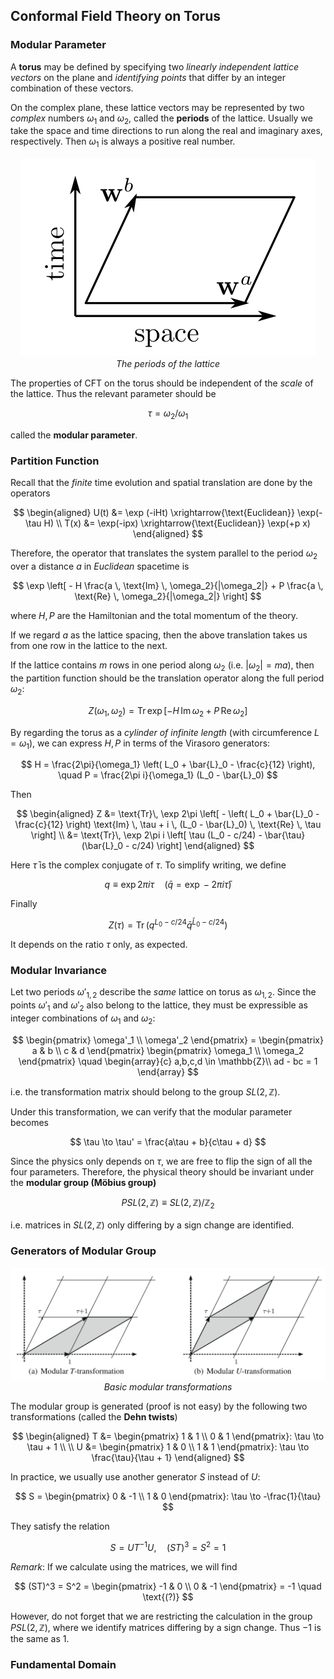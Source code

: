 ## Conformal Field Theory on Torus

### Modular Parameter

A **torus** may be defined by specifying two *linearly independent lattice vectors* on the plane and *identifying points* that differ by an integer combination of these vectors. 

On the complex plane, these lattice vectors may be represented by two *complex* numbers $\omega_1$ and $\omega_2$, called the **periods** of the lattice. Usually we take the space and time directions to run along the real and imaginary axes, respectively. Then $\omega_1$ is always a positive real number.

<center>

![image](modular_param.png)   
*The periods of the lattice*

</center>

The properties of CFT on the torus should be independent of the *scale* of the lattice. Thus the relevant parameter should be 

$$
\tau = \omega_2 / \omega_1
$$

called the **modular parameter**. 

### Partition Function

Recall that the *finite* time evolution and spatial translation are done by the operators

$$
\begin{aligned}
    U(t) &= \exp (-iHt) 
    \xrightarrow{\text{Euclidean}} 
    \exp(-\tau H)
    \\
    T(x) &= \exp(-ipx)
    \xrightarrow{\text{Euclidean}} 
    \exp(+p x)
\end{aligned}
$$

Therefore, the operator that translates the system parallel to the period $\omega_2$ over a distance $a$ in *Euclidean* spacetime is

$$
\exp \left[
    - H \frac{a \, \text{Im} \, \omega_2}{|\omega_2|}
    + P \frac{a \, \text{Re} \, \omega_2}{|\omega_2|}
\right]
$$

where $H, P$ are the Hamiltonian and the total momentum of the theory.

If we regard $a$ as the lattice spacing, then the above translation takes us from one row in the lattice to the next. 

If the lattice contains $m$ rows in one period along $\omega_2$ (i.e. $|\omega_2| = m a$), then the partition function should be the translation operator along the full period $\omega_2$:

$$
Z(\omega_1, \omega_2) = \text{Tr} \, 
\exp \left[
    - H \, \text{Im} \, \omega_2
    + P \, \text{Re} \, \omega_2
\right]
$$

By regarding the torus as a *cylinder of infinite length* (with circumference $L = \omega_1$), we can express $H, P$ in terms of the Virasoro generators:

$$
H = \frac{2\pi}{\omega_1} \left( L_0 + \bar{L}_0 - \frac{c}{12} \right), 
\quad
P = \frac{2\pi i}{\omega_1} (L_0 - \bar{L}_0)
$$

Then

$$
\begin{aligned}
    Z &= \text{Tr}\, \exp 2\pi \left[
        - \left( L_0 + \bar{L}_0 - \frac{c}{12} \right) \text{Im} \, \tau
        + i \, (L_0 - \bar{L}_0) \, \text{Re} \, \tau
    \right]
    \\
    &= \text{Tr}\, \exp 2\pi i \left[
        \tau (L_0 - c/24)
        - \bar{\tau} (\bar{L}_0 - c/24)
    \right]
\end{aligned}
$$

Here $\bar{\tau}$ is the complex conjugate of $\tau$. To simplify writing, we define

$$
q \equiv \exp 2\pi i \tau \quad
(\bar{q} = \exp -2 \pi i \bar{\tau})
$$

Finally

$$
Z(\tau) = \text{Tr} \, ( 
    q^{L_0 - c/24}  \bar{q}^{\bar{L}_0 - c/24}
)
$$

It depends on the ratio $\tau$ only, as expected. 

### Modular Invariance

Let two periods $\omega'_{1,2}$ describe the *same* lattice on torus as $\omega_{1,2}$. Since the points $\omega'_1$ and $\omega'_2$ also belong to the lattice, they must be expressible as integer combinations of $\omega_1$ and $\omega_2$:

$$
\begin{pmatrix}
    \omega'_1 \\ \omega'_2
\end{pmatrix}
= \begin{pmatrix}
    a & b \\
    c & d
\end{pmatrix}
\begin{pmatrix}
    \omega_1 \\ \omega_2
\end{pmatrix} \quad
\begin{array}{c}
    a,b,c,d \in \mathbb{Z}\\
    ad - bc = 1
\end{array}
$$

i.e. the transformation matrix should belong to the group $SL(2,\mathbb{Z})$.

Under this transformation, we can verify that the modular parameter becomes

$$
\tau \to \tau' = \frac{a\tau + b}{c\tau + d}
$$

Since the physics only depends on $\tau$, we are free to flip the sign of all the four parameters. Therefore, the physical theory should be invariant under the **modular group (Möbius group)**

$$
PSL(2,\mathbb{Z}) \equiv SL(2,\mathbb{Z}) / \mathbb{Z}_2
$$

i.e. matrices in $SL(2,\mathbb{Z})$ only differing by a sign change are identified. 

### Generators of Modular Group

<center>

![image](Fig-10_1.png)   
*Basic modular transformations*

</center>

The modular group is generated (proof is not easy) by the following two transformations (called the **Dehn twists**)

$$
\begin{aligned}
    T &= \begin{pmatrix}
        1 & 1 \\
        0 & 1
    \end{pmatrix}: 
    \tau \to \tau + 1
    \\ \\
    U &= \begin{pmatrix}
        1 & 0 \\
        1 & 1
    \end{pmatrix}: 
    \tau \to \frac{\tau}{\tau + 1}
\end{aligned}
$$

In practice, we usually use another generator $S$ instead of $U$:

$$
S = \begin{pmatrix}
    0 & -1 \\
    1 & 0
\end{pmatrix}: \tau \to -\frac{1}{\tau}
$$

They satisfy the relation

$$
S = U T^{-1} U, \quad (ST)^3 = S^2 = 1
$$

*Remark*: If we calculate using the matrices, we will find

$$
(ST)^3 = S^2 = \begin{pmatrix}
    -1 & 0 \\
    0 & -1
\end{pmatrix} = -1 \quad \text{(?)}
$$

However, do not forget that we are restricting the calculation in the group $PSL(2,\mathbb{Z})$, where we identify matrices differing by a sign change. Thus $-1$ is the same as $1$. 

### Fundamental Domain
